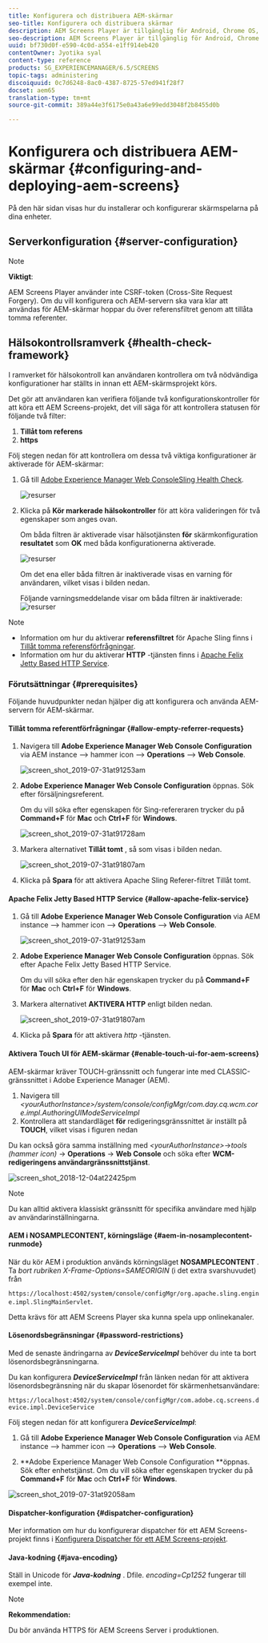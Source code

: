 ```yaml
---
title: Konfigurera och distribuera AEM-skärmar
seo-title: Konfigurera och distribuera skärmar
description: AEM Screens Player är tillgänglig för Android, Chrome OS, iOS och Windows. Den här sidan beskriver konfiguration och distribution av AEM-skärmar och sammanfattar även riktlinjerna för maskinvaruval för spelarenheter.
seo-description: AEM Screens Player är tillgänglig för Android, Chrome OS, iOS och Windows. Den här sidan beskriver konfiguration och distribution av AEM-skärmar och sammanfattar även riktlinjerna för maskinvaruval för spelarenheter.
uuid: bf730d0f-e590-4c0d-a554-e1ff914eb420
contentOwner: Jyotika syal
content-type: reference
products: SG_EXPERIENCEMANAGER/6.5/SCREENS
topic-tags: administering
discoiquuid: 0c7d6248-8ac0-4387-8725-57ed941f28f7
docset: aem65
translation-type: tm+mt
source-git-commit: 389a44e3f6175e0a43a6e99edd3048f2b8455d0b

---
```



# Konfigurera och distribuera AEM-skärmar {#configuring-and-deploying-aem-screens}

På den här sidan visas hur du installerar och konfigurerar skärmspelarna på dina enheter.

## Serverkonfiguration {#server-configuration}

>[!NOTE]
>
>**Viktigt**:
>
>AEM Screens Player använder inte CSRF-token (Cross-Site Request Forgery). Om du vill konfigurera och AEM-servern ska vara klar att användas för AEM-skärmar hoppar du över referensfiltret genom att tillåta tomma referenter.

## Hälsokontrollsramverk {#health-check-framework}

I ramverket för hälsokontroll kan användaren kontrollera om två nödvändiga konfigurationer har ställts in innan ett AEM-skärmsprojekt körs.

Det gör att användaren kan verifiera följande två konfigurationskontroller för att köra ett AEM Screens-projekt, det vill säga för att kontrollera statusen för följande två filter:

1. **Tillåt tom referens**
2. **https**

Följ stegen nedan för att kontrollera om dessa två viktiga konfigurationer är aktiverade för AEM-skärmar:

1. Gå till [Adobe Experience Manager Web ConsoleSling Health Check](http://localhost:4502/system/console/healthcheck?tags=screensconfigs&overrideGlobalTimeout=).

   ![resurser](assets/health-check1.png)


2. Klicka på **Kör markerade hälsokontroller** för att köra valideringen för två egenskaper som anges ovan.

   Om båda filtren är aktiverade visar hälsotjänsten **för** skärmkonfiguration **resultatet** som **OK** med båda konfigurationerna aktiverade.

   ![resurser](assets/health-check2.png)

   Om det ena eller båda filtren är inaktiverade visas en varning för användaren, vilket visas i bilden nedan.

   Följande varningsmeddelande visar om båda filtren är inaktiverade:
   ![resurser](assets/health-check3.png)

>[!NOTE]
>
>* Information om hur du aktiverar **referensfiltret** för Apache Sling finns i [Tillåt tomma referensförfrågningar](/help/user-guide/configuring-screens-introduction.md#allow-empty-referrer-requests).
>* Information om hur du aktiverar **HTTP** -tjänsten finns i [Apache Felix Jetty Based HTTP Service](/help/user-guide/configuring-screens-introduction.md#allow-apache-felix-service).


### Förutsättningar {#prerequisites}

Följande huvudpunkter nedan hjälper dig att konfigurera och använda AEM-servern för AEM-skärmar.

#### Tillåt tomma referentförfrågningar {#allow-empty-referrer-requests}

1. Navigera till **Adobe Experience Manager Web Console Configuration** via AEM instance —> hammer icon —> **Operations** —> **Web Console**.

   ![screen_shot_2019-07-31at91253am](assets/screen_shot_2019-07-31at91253am.png)

1. **Adobe Experience Manager Web Console Configuration** öppnas. Sök efter försäljningsreferent.

   Om du vill söka efter egenskapen för Sing-refereraren trycker du på **Command+F** för **Mac** och **Ctrl+F** för **Windows**.

   ![screen_shot_2019-07-31at91728am](assets/screen_shot_2019-07-31at91728am.png)

1. Markera alternativet **Tillåt tomt** , så som visas i bilden nedan.

   ![screen_shot_2019-07-31at91807am](assets/screen_shot_2019-07-31at91807am.png)

1. Klicka på **Spara** för att aktivera Apache Sling Referer-filtret Tillåt tomt.

#### Apache Felix Jetty Based HTTP Service {#allow-apache-felix-service}

1. Gå till **Adobe Experience Manager Web Console Configuration** via AEM instance —> hammer icon —> **Operations** —> **Web Console**.

   ![screen_shot_2019-07-31at91253am](assets/screen_shot_2019-07-31at91253am.png)

1. **Adobe Experience Manager Web Console Configuration** öppnas. Sök efter Apache Felix Jetty Based HTTP Service.

   Om du vill söka efter den här egenskapen trycker du på **Command+F** för **Mac** och **Ctrl+F** för **Windows**.

1. Markera alternativet **AKTIVERA HTTP** enligt bilden nedan.

   ![screen_shot_2019-07-31at91807am](assets/http-image.png)

1. Klicka på **Spara** för att aktivera *http* -tjänsten.

#### Aktivera Touch UI för AEM-skärmar {#enable-touch-ui-for-aem-screens}

AEM-skärmar kräver TOUCH-gränssnitt och fungerar inte med CLASSIC-gränssnittet i Adobe Experience Manager (AEM).

1. Navigera till *&lt;yourAuthorInstance>/system/console/configMgr/com.day.cq.wcm.core.impl.AuthoringUIModeServiceImpl*
1. Kontrollera att standardläget **för** redigeringsgränssnittet är inställt på **TOUCH**, vilket visas i figuren nedan

Du kan också göra samma inställning med *&lt;yourAuthorInstance>*->*tools (hammer icon)* -> **Operations** -> **Web Console** och söka efter **WCM-redigeringens användargränssnittstjänst**.

![screen_shot_2018-12-04at22425pm](assets/screen_shot_2018-12-04at22425pm.png)

>[!NOTE]
>
>Du kan alltid aktivera klassiskt gränssnitt för specifika användare med hjälp av användarinställningarna.

#### AEM i NOSAMPLECONTENT, körningsläge {#aem-in-nosamplecontent-runmode}

När du kör AEM i produktion används körningsläget **NOSAMPLECONTENT** . Ta *bort rubriken X-Frame-Options=SAMEORIGIN* (i det extra svarshuvudet) från

`https://localhost:4502/system/console/configMgr/org.apache.sling.engine.impl.SlingMainServlet`.

Detta krävs för att AEM Screens Player ska kunna spela upp onlinekanaler.

#### Lösenordsbegränsningar {#password-restrictions}

Med de senaste ändringarna av ***DeviceServiceImpl*** behöver du inte ta bort lösenordsbegränsningarna.

Du kan konfigurera ***DeviceServiceImpl*** från länken nedan för att aktivera lösenordsbegränsning när du skapar lösenordet för skärmenhetsanvändare:

`https://localhost:4502/system/console/configMgr/com.adobe.cq.screens.device.impl.DeviceService`

Följ stegen nedan för att konfigurera ***DeviceServiceImpl***:

1. Gå till **Adobe Experience Manager Web Console Configuration** via AEM instance —> hammer icon —> **Operations** —> **Web Console**.

1. **Adobe Experience Manager Web Console Configuration **öppnas. Sök efter enhetstjänst. Om du vill söka efter egenskapen trycker du på **Command+F** för **Mac** och **Ctrl+F** för **Windows**.

![screen_shot_2019-07-31at92058am](assets/screen_shot_2019-07-31at92058am.png)

#### Dispatcher-konfiguration {#dispatcher-configuration}

Mer information om hur du konfigurerar dispatcher för ett AEM Screens-projekt finns i [Konfigurera Dispatcher för ett AEM Screens-projekt](dispatcher-configurations-aem-screens.md).

#### Java-kodning {#java-encoding}

Ställ in Unicode för ***Java-kodning*** . Dfile. *encoding=Cp1252* fungerar till exempel inte.

>[!NOTE]
>
>**Rekommendation:**
>
>Du bör använda HTTPS för AEM Screens Server i produktionen.








